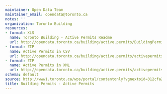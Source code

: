 ```yaml
---
maintainer: Open Data Team
maintainer_email: opendata@toronto.ca
notes: ''
organization: Toronto Building
resources:
- format: XLS
  name: Toronto Building - Active Permits Readme
  url: http://opendata.toronto.ca/building/active.permits/BuildingPermitsActiveReadme.xls
- format: ZIP
  name: Active Permits in CSV
  url: http://opendata.toronto.ca/building/active.permits/activepermits_csv.zip
- format: ZIP
  name: Active Permits in XML
  url: http://opendata.toronto.ca/building/active.permits/activepermits.zip
schema: default
source: http://www1.toronto.ca/wps/portal/contentonly?vgnextoid=312cfa24d5e83310VgnVCM1000003dd60f89RCRD&vgnextchannel=1a66e03bb8d1e310VgnVCM10000071d60f89RCRD
title: Building Permits - Active Permits
---
```

